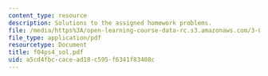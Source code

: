 ```yaml
---
content_type: resource
description: Solutions to the assigned homework problems.
file: /media/https%3A/open-learning-course-data-rc.s3.amazonaws.com/3-012-fundamentals-of-materials-science-fall-2005/a5cd4fbccacead18c595f6341f83408c_f04ps4_sol.pdf
file_type: application/pdf
resourcetype: Document
title: f04ps4_sol.pdf
uid: a5cd4fbc-cace-ad18-c595-f6341f83408c
---
```

